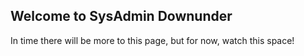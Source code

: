 ## Welcome to SysAdmin Downunder

In time there will be more to this page, but for now, watch this space!
